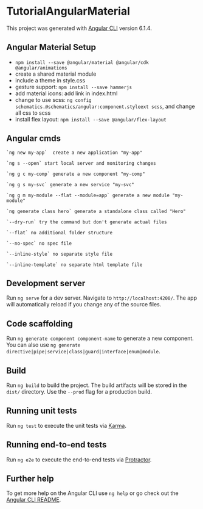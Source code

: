 # TutorialAngularMaterial

This project was generated with [Angular CLI](https://github.com/angular/angular-cli) version 6.1.4.

## Angular Material Setup

* `npm install --save @angular/material @angular/cdk @angular/animations`
* create a shared material module
* include a theme in style.css
* gesture support: `npm install --save hammerjs`
* add material icons: add link in index.html
* change to use scss: `ng config schematics.@schematics/angular:component.styleext scss`, and change all css to scss
* install flex layout: `npm install --save @angular/flex-layout`


## Angular cmds

    `ng new my-app`  create a new application "my-app"
    
    `ng s --open` start local server and monitoring changes
    
    `ng g c my-comp` generate a new component "my-comp"
    
    `ng g s my-svc` generate a new service "my-svc"
    
    `ng g m my-module --flat --module=app` generate a new module "my-module"
    
    `ng generate class hero` generate a standalone class called "Hero"
    
    `--dry-run` try the command but don't generate actual files
    
    `--flat` no additional folder structure
    
    `--no-spec` no spec file
    
    `--inline-style` no separate style file
    
    `--inline-template` no separate html template file

## Development server

Run `ng serve` for a dev server. Navigate to `http://localhost:4200/`. The app will automatically reload if you change any of the source files.

## Code scaffolding

Run `ng generate component component-name` to generate a new component. You can also use `ng generate directive|pipe|service|class|guard|interface|enum|module`.

## Build

Run `ng build` to build the project. The build artifacts will be stored in the `dist/` directory. Use the `--prod` flag for a production build.

## Running unit tests

Run `ng test` to execute the unit tests via [Karma](https://karma-runner.github.io).

## Running end-to-end tests

Run `ng e2e` to execute the end-to-end tests via [Protractor](http://www.protractortest.org/).

## Further help

To get more help on the Angular CLI use `ng help` or go check out the [Angular CLI README](https://github.com/angular/angular-cli/blob/master/README.md).
